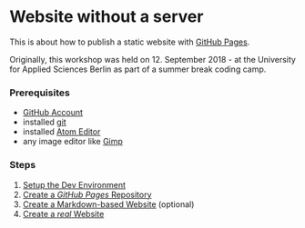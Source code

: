 # Website without a server
This is about how to publish a static website with [GitHub Pages](https://help.github.com/articles/what-is-github-pages/).

Originally, this workshop was held on 12. September 2018 - at the University for Applied Sciences Berlin as part of a summer break coding camp.

### Prerequisites
- [GitHub Account](https://github.com/)
- installed [git](https://git-scm.com/downloads)
- installed [Atom Editor](https://atom.io/)
- any image editor like [Gimp](https://www.gimp.org/downloads/)

### Steps
1. [Setup the Dev Environment](./environment.md)
2. [Create a _GitHub Pages_ Repository](./repository.md)
3. [Create a Markdown-based Website](./markdown-website.md) (optional)
4. [Create a _real_ Website](./real-website.md)
